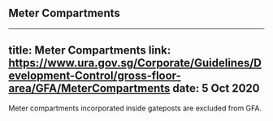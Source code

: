 
## Meter Compartments
---
title: Meter Compartments
link: https://www.ura.gov.sg/Corporate/Guidelines/Development-Control/gross-floor-area/GFA/MeterCompartments
date: 5 Oct 2020
---

Meter compartments incorporated inside gateposts are excluded from GFA.
